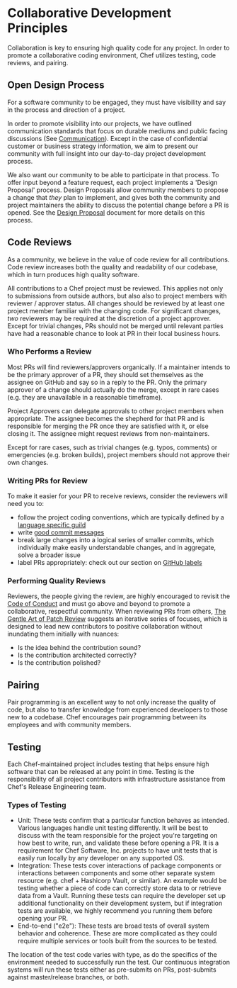 # Collaborative Development Principles

Collaboration is key to ensuring high quality code for any project. In order to promote a collaborative coding environment, Chef utilizes testing, code reviews, and pairing.

## Open Design Process

For a software community to be engaged, they must have visibility and say in the process and direction of a project.

In order to promote visibility into our projects, we have outlined communication standards that focus on durable mediums and public facing discussions (See [Communication](../../communication/README.md)). Except in the case of confidential customer or business strategy information, we aim to present our community with full insight into our day-to-day project development process.

We also want our community to be able to participate in that process. To offer input beyond a feature request, each project implements a 'Design Proposal' process. Design Proposals allow community members to propose a change that _they_ plan to implement, and gives both the community and project maintainers the ability to discuss the potential change before a PR is opened. See the [Design Proposal](design-proposals.md) document for more details on this process. 

## Code Reviews

As a community, we believe in the value of code review for all contributions. Code review increases both the quality and readability of our codebase, which in turn produces high quality software.

All contributions to a Chef project must be reviewed. This applies not only to submissions from outside authors, but also also to project members with reviewer / approver status. All changes should be reviewed by at least one project member familiar with the changing code. For significant changes, _two_ reviewers may be required at the discretion of a project approver. Except for trivial changes, PRs should not be merged until relevant parties have had a reasonable chance to look at PR in their local business hours.

### Who Performs a Review

Most PRs will find reviewers/approvers organically. If a maintainer intends to be the primary approver of a PR, they should set themselves as the assignee on GitHub and say so in a reply to the PR. Only the primary approver of a change should actually do the merge, except in rare cases (e.g. they are unavailable in a reasonable timeframe).

Project Approvers can delegate approvals to other project members when appropriate. The assignee becomes the shepherd for that PR and is responsible for merging the PR once they are satisfied with it, or else closing it. The assignee might request reviews from non-maintainers.

Except for rare cases, such as trivial changes (e.g. typos, comments) or emergencies (e.g. broken builds), project members should not approve their own changes.

### Writing PRs for Review

To make it easier for your PR to receive reviews, consider the reviewers will need you to:

* follow the project coding conventions, which are typically defined by a [language specific guild](../../guilds/README.md)
* write [good commit messages](https://chris.beams.io/posts/git-commit/)
* break large changes into a logical series of smaller commits, which individually make easily understandable changes, and in aggregate, solve a broader issue
* label PRs appropriately: check out our section on [GitHub labels](/repo-management/github-labels.md)

### Performing Quality Reviews

Reviewers, the people giving the review, are highly encouraged to revisit the [Code of Conduct](../../CODE_OF_CONDUCT.md) and must go above and beyond to promote a collaborative, respectful community.
When reviewing PRs from others, [The Gentle Art of Patch Review](http://sage.thesharps.us/2014/09/01/the-gentle-art-of-patch-review/) suggests an iterative series of focuses, which is designed to lead new contributors to positive collaboration without inundating them initially with nuances:

* Is the idea behind the contribution sound?
* Is the contribution architected correctly?
* Is the contribution polished?

## Pairing

Pair programming is an excellent way to not only increase the quality of code, but also to transfer knowledge from experienced developers to those new to a codebase. Chef encourages pair programming between its employees and with community members.

## Testing

Each Chef-maintained project includes testing that helps ensure high software that can be released at any point in time. Testing is the responsibility of all project contributors with infrastructure assistance from Chef's Release Engineering team.

### Types of Testing

* Unit: These tests confirm that a particular function behaves as intended. Various languages handle unit testing differently. It will be best to discuss with the team responsible for the project you're targeting on how best to write, run, and validate these before opening a PR. It is a requirement for Chef Software, Inc. projects to have unit tests that is easily run locally by any developer on any supported OS.
* Integration: These tests cover interactions of package components or interactions between components and some other separate system resource (e.g. chef + Hashicorp Vault, or similar). An example would be testing whether a piece of code can correctly store data to or retrieve data from a Vault. Running these tests can require the developer set up additional functionality on their development system, but if integration tests are available, we highly recommend you running them before opening your PR.
* End-to-end ("e2e"): These tests are broad tests of overall system behavior and coherence. These are more complicated as they could require multiple services or tools built from the sources to be tested.

The location of the test code varies with type, as do the specifics of the environment needed to successfully run the test. Our continuous integration systems will run these tests either as pre-submits on PRs, post-submits against master/release branches, or both.
